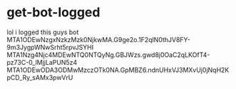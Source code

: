 # get-bot-logged
lol i logged this guys bot
MTA1ODEwNzgxNzkzMzk0NjkwMA.G9ge2o.1F2qlN0thJV8FY-9m3JygpWNwSrht5rpvJSYHI
MTA1Nzg4Njc4MDEwNTQ0NTQyNg.GBJWzs.gwd8j0OaC2qLKOfT4-pz73C-0_lMjjLaPUN5z4
MTA1ODEwODA3ODMwMzczOTk0NA.GpMBZ6.ndnUHxVJ3MXvUj0jNqH2KpCD_Ry_sAMx3pwVrU

